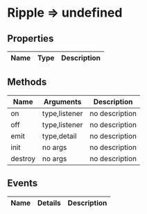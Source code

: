 # Ripple => undefined

## Properties
Name | Type | Description
--- | --- | ---

## Methods
Name | Arguments | Description
--- | --- | ---
on | type,listener | no description
off | type,listener | no description
emit | type,detail | no description
init | no args | no description
destroy | no args | no description

## Events
Name | Details | Description
--- | --- | ---

